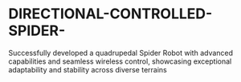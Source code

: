 # DIRECTIONAL-CONTROLLED-SPIDER-
Successfully developed a quadrupedal Spider Robot with advanced capabilities and seamless wireless control, showcasing exceptional adaptability and stability across diverse terrains
